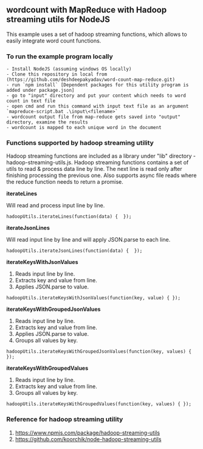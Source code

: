 wordcount with MapReduce with Hadoop streaming utils for NodeJS
-----------------------------------------------------------------------

This example uses a set of hadoop streaming functions, which allows to easily integrate word count functions.

### To run the example program locally

	- Install NodeJS (assuming windows OS locally)
	- Clone this repository in local from (https://github.com/deshdeepakyadav/word-count-map-reduce.git)
	- run `npm install` [Dependent packages for this utility program is added under package.json]
	- go to "input" directory and put your content which needs to word count in text file
	- open cmd and run this command with input text file as an argument `mapreduce-script.bat .\input\<filename>`
	- wordcount output file from map-reduce gets saved into "output" directory, examine the results
	- wordcount is mapped to each unique word in the document

### Functions supported by hadoop streaming utility

Hadoop streaming functions are included as a library under "lib" directory - hadoop-streaming-utils.js. Hadoop streaming functions contains a set of utils to read & process data line by line. The next line is read only after finishing processing the previous one. Also supports async file reads where the reduce function needs to return a promise. 

**iterateLines**

Will read and process input line by line.

```
hadoopUtils.iterateLines(function(data) {  });
```

**iterateJsonLines**

Will read input line by line and will apply JSON.parse to each line.

```
hadoopUtils.iterateJsonLines(function(data) {  });
```

**iterateKeysWithJsonValues**

1. Reads input line by line. 
2. Extracts key and value from line. 
3. Applies JSON.parse to value.

```
hadoopUtils.iterateKeysWithJsonValues(function(key, value) { });
```

**iterateKeysWithGroupedJsonValues**

1. Reads input line by line. 
2. Extracts key and value from line. 
3. Applies JSON.parse to value.
4. Groups all values by key.

```
hadoopUtils.iterateKeysWithGroupedJsonValues(function(key, values) { });
```

**iterateKeysWithGroupedValues**

1. Reads input line by line. 
2. Extracts key and value from line. 
3. Groups all values by key.

```
hadoopUtils.iterateKeysWithGroupedValues(function(key, values) { });
```

### Reference for hadoop streaming utility

1. https://www.npmjs.com/package/hadoop-streaming-utils
2. https://github.com/koorchik/node-hadoop-streaming-utils
